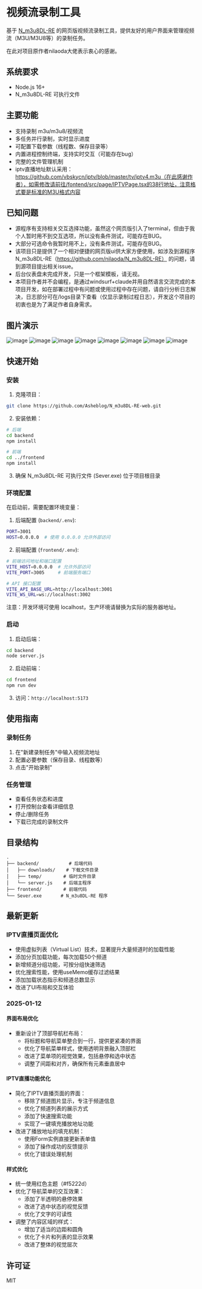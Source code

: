 # 视频流录制工具

基于 [N_m3u8DL-RE](https://github.com/nilaoda/N_m3u8DL-RE) 的网页版视频流录制工具，提供友好的用户界面来管理视频流（M3U/M3U8等）的录制任务。

在此对项目原作者nilaoda大佬表示衷心的感谢。

## 系统要求

- Node.js 16+
- N_m3u8DL-RE 可执行文件

## 主要功能

- 支持录制 m3u/m3u8/视频流
- 多任务并行录制，实时显示进度
- 可配置下载参数（线程数、保存目录等）
- 内置进程控制终端，支持实时交互（可能存在bug）
- 完整的文件管理机制
- iptv直播地址默认采用：https://github.com/vbskycn/iptv/blob/master/tv/iptv4.m3u（在此感谢作者），如需修改请前往/fontend/src/page/IPTVPage.tsx的38行地址，注意格式要是标准的M3U格式内容

## 已知问题

 - 源程序有支持相关交互选择功能，虽然这个网页版引入了terminal，但由于我个人暂时用不到交互选项，所以没有条件测试，可能存在BUG。
 - 大部分可选命令我暂时用不上，没有条件测试，可能存在BUG。
 - 该项目只是提供了一个相对便捷的网页版ui供大家方便使用，如涉及到源程序N_m3u8DL-RE（https://github.com/nilaoda/N_m3u8DL-RE） 的问题，请到源项目提出相关issue。
 - 后台仪表盘未完成开发，只是一个框架模板，请无视。
 - 本项目作者并不会编程，是通过windsurf+claude并用自然语言交流完成的本项目开发，如在部署过程中有问题或使用过程中存在问题，请自行分析日志解决，日志部分可在/logs目录下查看（仅显示录制过程日志），开发这个项目的初衷也是为了满足作者自身需求。

## 图片演示
![image](https://github.com/user-attachments/assets/e131c55d-2611-4061-bdd3-bae8d147941c)
![image](https://github.com/user-attachments/assets/a629356c-7a28-43c4-a00e-37e466eed950)
![image](https://github.com/user-attachments/assets/377f3941-fd94-4f3a-ab57-c609ccf03958)
![image](https://github.com/user-attachments/assets/1508b9f2-96c4-4095-9a1b-70b26dc76dac)
![image](https://github.com/user-attachments/assets/2b3d35df-bb2e-4305-a617-561c58b76c92)
![image](https://github.com/user-attachments/assets/d2ae4876-8b9e-4374-8cc9-52290e65b432)
![image](https://github.com/user-attachments/assets/ee183707-6057-408b-ab8f-671fe79b3908)
![image](https://github.com/user-attachments/assets/ab5c9fe9-9317-41c8-bf02-1036cd36540f)

## 快速开始

### 安装

1. 克隆项目：
```bash
git clone https://github.com/Asheblog/N_m3u8DL-RE-web.git
```

2. 安装依赖：
```bash
# 后端
cd backend
npm install

# 前端
cd ../frontend
npm install
```

3. 确保 N_m3u8DL-RE 可执行文件 (Sever.exe) 位于项目根目录

### 环境配置

在启动前，需要配置环境变量：

1. 后端配置 (`backend/.env`):
```bash
PORT=3001
HOST=0.0.0.0  # 使用 0.0.0.0 允许外部访问
```

2. 前端配置 (`frontend/.env`):
```bash
# 前端访问地址和端口配置
VITE_HOST=0.0.0.0  # 允许外部访问
VITE_PORT=3005     # 前端服务端口

# API 接口配置
VITE_API_BASE_URL=http://localhost:3001
VITE_WS_URL=ws://localhost:3002
```

注意：开发环境可使用 localhost，生产环境请替换为实际的服务器地址。

### 启动

1. 启动后端：
```bash
cd backend
node server.js
```

2. 启动前端：
```bash
cd frontend
npm run dev
```

3. 访问：`http://localhost:5173`

## 使用指南

### 录制任务

1. 在"新建录制任务"中输入视频流地址
2. 配置必要参数（保存目录、线程数等）
3. 点击"开始录制"

### 任务管理

- 查看任务状态和进度
- 打开控制台查看详细信息
- 停止/删除任务
- 下载已完成的录制文件

## 目录结构

```
.
├── backend/           # 后端代码
│   ├── downloads/    # 下载文件目录
│   ├── temp/        # 临时文件目录
│   └── server.js    # 后端主程序
├── frontend/        # 前端代码
└── Sever.exe       # N_m3u8DL-RE 程序
```
## 最新更新

### IPTV直播页面优化
- 使用虚拟列表（Virtual List）技术，显著提升大量频道时的加载性能
- 添加分页加载功能，每次加载50个频道
- 新增频道分组功能，可按分组快速筛选
- 优化搜索性能，使用useMemo缓存过滤结果
- 添加加载状态指示和频道总数显示
- 改进了UI布局和交互体验

### 2025-01-12

#### 界面布局优化
- 重新设计了顶部导航栏布局：
  - 将标题和导航菜单整合到一行，提供更紧凑的界面
  - 优化了导航菜单样式，使用透明背景融入顶部栏
  - 改进了菜单项的视觉效果，包括悬停和选中状态
  - 调整了间距和对齐，确保所有元素垂直居中

#### IPTV直播功能优化
- 简化了IPTV直播页面的界面：
  - 移除了频道图片显示，专注于频道信息
  - 优化了频道列表的展示方式
  - 添加了快速搜索功能
  - 实现了一键填充播放地址功能
- 改进了播放地址的填充机制：
  - 使用Form实例直接更新表单值
  - 添加了操作成功的反馈提示
  - 优化了错误处理机制

#### 样式优化
- 统一使用红色主题（#f5222d）
- 优化了导航菜单的交互效果：
  - 添加了半透明的悬停效果
  - 改进了选中状态的视觉反馈
  - 优化了文字的可读性
- 调整了内容区域的样式：
  - 增加了适当的边距和圆角
  - 优化了卡片和列表的显示效果
  - 改进了整体的视觉层次

## 许可证

MIT
